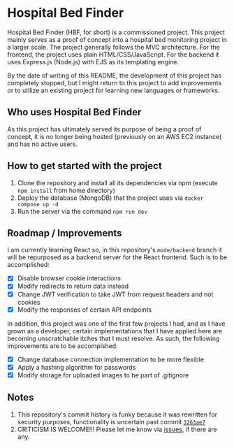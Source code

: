 # Hospital Bed Finder

Hospital Bed Finder (HBF, for short) is a commissioned project.
This project mainly serves as a proof of concept into a hospital
bed monitoring project in a larger scale. The project generally
follows the MVC architecture. For the frontend, the project uses
plain HTML/CSS/JavaScript. For the backend it uses Express.js (Node.js)
with EJS as its templating engine.

By the date of writing of this README, the development of this
project has completely stopped, but I might return to this project
to add improvements or to utilize an existing project for learning
new languages or frameworks.

## Who uses Hospital Bed Finder

As this project has ultimately served its purpose of being a proof of
concept, it is no longer being hosted (previously on an AWS EC2 instance)
and has no active users.

## How to get started with the project

1. Clone the repository and install all its dependencies via npm (execute `npm install` from home directory)
2. Deploy the database (MongoDB) that the project uses via `docker compose up -d`
3. Run the server via the command `npm run dev`

## Roadmap / Improvements

I am currently learning React so, in this repository's `mode/backend` branch
it will be repurposed as a backend server for the React frontend.
Such is to be accomplished:

- [x] Disable browser cookie interactions
- [x] Modify redirects to return data instead
- [x] Change JWT verification to take JWT from request headers and not cookies
- [x] Modify the responses of certain API endpoints

In addition, this project was one of the first few projects I had, and as
I have grown as a developer, certain implementations that I have applied here
are becoming unscratchable itches that I must resolve. As such, the following
improvements are to be accomplshed:

- [x] Change database connection implementation to be more flexible
- [x] Apply a hashing algorithm for passwords
- [x] Modify storage for uploaded images to be part of .gitignore

## Notes

1. This repository's commit history is funky because it was rewritten for
   security purposes, functionality is uncertain past commit [`3263ae7`](https://github.com/itsyahboijim/HBF/commit/3263ae7a2f320975197d52c4a6efee5428993e21)
2. CRITICISM IS WELCOME!!! Please let me know via [issues](https://github.com/itsyahboijim/HBF/issues), if there are any.
